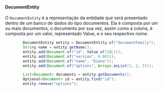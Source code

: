 #### DocumentEntity

O `DocumentEntity` é a representação da entidade que será presentado dentro de um banco de dados do tipo documentos. Ela é composta por um ou mais documentos, o documento por sua vez, assim como a coluna, é composta por um valor, representado Value, e o seu respectivo nome.

```java
        DocumentEntity entity = DocumentEntity.of("documentFamily");
        String name = entity.getName();
        entity.add(Document.of("id", Value.of(10L)));
        entity.add(Document.of("version", 0.001));
        entity.add(Document.of("name", "Diana"));
        entity.add(Document.of("options", Arrays.asList(1, 2, 3)));

        List<Document> documents = entity.getDocuments();
        Optional<Document> id = entity.find("id");
        entity.remove("options");
```
